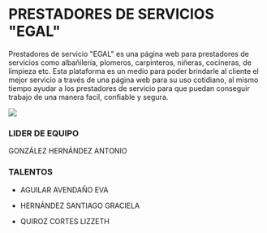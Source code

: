 # PRESTADORES DE SERVICIOS "EGAL"



Prestadores de servicio "EGAL" es una página web para prestadores de servicios como albañilería, plomeros, carpinteros, niñeras, cocineras, de limpieza etc. Esta plataforma es un medio para poder brindarle al cliente el mejor servicio a través de una página web para su uso cotidiano, al mismo tiempo ayudar a los prestadores de servicio para que puedan conseguir trabajo de una manera facil, confiable y segura.


![](https://github.com/SistemasTecTlaxiaco/Fundamentos-Ing-software/blob/main/images(prestadores%20de%20servicio).jpg)
### LIDER DE EQUIPO
GONZÁLEZ HERNÁNDEZ ANTONIO 

 ### TALENTOS
* AGUILAR AVENDAÑO EVA

* HERNÁNDEZ SANTIAGO GRACIELA

* QUIROZ CORTES LIZZETH 

